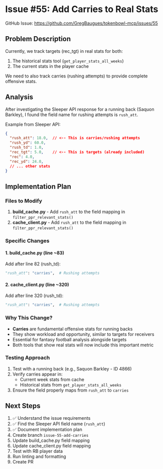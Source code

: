 # Issue #55: Add Carries to Real Stats

GitHub Issue: https://github.com/GregBaugues/tokenbowl-mcp/issues/55

## Problem Description
Currently, we track targets (rec_tgt) in real stats for both:
1. The historical stats tool (`get_player_stats_all_weeks`)
2. The current stats in the player cache

We need to also track carries (rushing attempts) to provide complete offensive stats.

## Analysis
After investigating the Sleeper API response for a running back (Saquon Barkley), I found the field name for rushing attempts is `rush_att`.

Example from Sleeper API:
```json
{
  "rush_att": 18.0,  // <-- This is carries/rushing attempts
  "rush_yd": 60.0,
  "rush_td": 1.0,
  "rec_tgt": 5.0,    // <-- This is targets (already included)
  "rec": 4.0,
  "rec_yd": 24.0,
  // ... other stats
}
```

## Implementation Plan

### Files to Modify
1. **build_cache.py** - Add `rush_att` to the field mapping in `filter_ppr_relevant_stats()`
2. **cache_client.py** - Add `rush_att` to the field mapping in `filter_ppr_relevant_stats()`

### Specific Changes

#### 1. build_cache.py (line ~83)
Add after line 82 (rush_td):
```python
"rush_att": "carries",  # Rushing attempts
```

#### 2. cache_client.py (line ~320)
Add after line 320 (rush_td):
```python
"rush_att": "carries",  # Rushing attempts
```

### Why This Change?
- **Carries** are fundamental offensive stats for running backs
- They show workload and opportunity, similar to targets for receivers
- Essential for fantasy football analysis alongside targets
- Both tools that show real stats will now include this important metric

### Testing Approach
1. Test with a running back (e.g., Saquon Barkley - ID 4866)
2. Verify carries appear in:
   - Current week stats from cache
   - Historical stats from `get_player_stats_all_weeks`
3. Ensure the field properly maps from `rush_att` to `carries`

## Next Steps
1. ✅ Understand the issue requirements
2. ✅ Find the Sleeper API field name (`rush_att`)
3. ✅ Document implementation plan
4. Create branch `issue-55-add-carries`
5. Update build_cache.py field mapping
6. Update cache_client.py field mapping
7. Test with RB player data
8. Run linting and formatting
9. Create PR